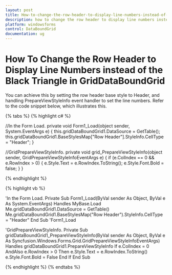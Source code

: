 ```yaml
---
layout: post
title: How-to-change-the-row-header-to-display-line-numbers-instead-of-the-black-triangle-in-GridDataBoundGrid | Windows Forms | Syncfusion
description: how to change the row header to display line numbers instead of the black triangle in griddataboundgrid
platform: windowsforms
control: DataBoundGrid
documentation: ug
---
```


# How To Change the Row Header to Display Line Numbers instead of the Black Triangle in GridDataBoundGrid

You can achieve this by setting the row header base style to Header, and handling PrepareViewStyleInfo event handler to set the line numbers. Refer to the code snippet below, which illustrates this.

{% tabs %}
{% highlight c# %}

//In the Form Load.
private void Form1_Load(object sender, System.EventArgs e)
{
    this.gridDataBoundGrid1.DataSource = GetTable();
    this.gridDataBoundGrid1.BaseStylesMap["Row Header"].StyleInfo.CellType = "Header";
}

//GridPrepareViewStyleInfo.
private void grid_PrepareViewStyleInfo(object sender, GridPrepareViewStyleInfoEventArgs e)
{
    if (e.ColIndex == 0 && e.RowIndex > 0)
    {
        e.Style.Text = e.RowIndex.ToString();
        e.Style.Font.Bold = false;
    }
}

{% endhighlight %}

{% highlight vb %}

'In the Form Load.
Private Sub Form1_Load(ByVal sender As Object, ByVal e As System.EventArgs) Handles MyBase.Load
Me.gridDataBoundGrid1.DataSource = GetTable()
Me.gridDataBoundGrid1.BaseStylesMap("Row Header").StyleInfo.CellType = "Header"
End Sub 'Form1_Load

'GridPrepareViewStyleInfo.
Private Sub gridDataBoundGrid1_PrepareViewStyleInfo(ByVal sender As Object, ByVal e As Syncfusion.Windows.Forms.Grid.GridPrepareViewStyleInfoEventArgs) Handles gridDataBoundGrid1.PrepareViewStyleInfo
If e.ColIndex = 0 AndAlso e.RowIndex > 0 Then
e.Style.Text = e.RowIndex.ToString()
e.Style.Font.Bold = False
End If
End Sub

{% endhighlight %}
{% endtabs %}
